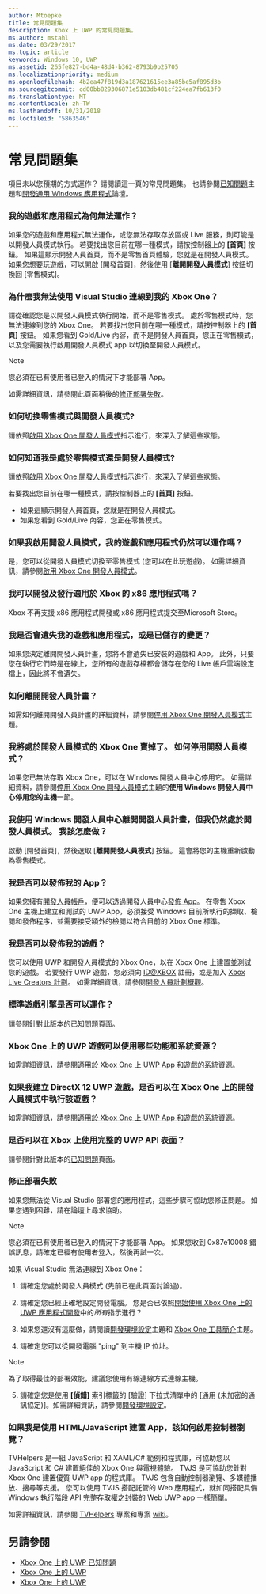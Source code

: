 ```yaml
---
author: Mtoepke
title: 常見問題集
description: Xbox 上 UWP 的常見問題集。
ms.author: mstahl
ms.date: 03/29/2017
ms.topic: article
keywords: Windows 10, UWP
ms.assetid: 265fe827-bd4a-48d4-b362-8793b9b25705
ms.localizationpriority: medium
ms.openlocfilehash: 4b2ea47f819d3a187621615ee3a85be5af895d3b
ms.sourcegitcommit: cd00bb829306871e5103db481cf224ea7fb613f0
ms.translationtype: MT
ms.contentlocale: zh-TW
ms.lasthandoff: 10/31/2018
ms.locfileid: "5863546"
---
```

# <a name="frequently-asked-questions"></a>常見問題集

項目未以您預期的方式運作？ 請閱讀這一頁的常見問題集。 也請參閱[已知問題](known-issues.md)主題和[開發通用 Windows 應用程式](https://go.microsoft.com/fwlink/?linkid=839446)論壇。 

### <a name="why-arent-my-games-and-apps-working"></a>我的遊戲和應用程式為何無法運作？

如果您的遊戲和應用程式無法運作，或您無法存取存放區或 Live 服務，則可能是以開發人員模式執行。 若要找出您目前在哪一種模式，請按控制器上的 **\[首頁\]** 按鈕。 如果這顯示開發人員首頁，而不是零售首頁體驗，您就是在開發人員模式。 如果您想要玩遊戲，可以開啟 [開發首頁]，然後使用 [**離開開發人員模式**] 按鈕切換回 [零售模式]。

### <a name="why-cant-i-connect-to-my-xbox-one-using-visual-studio"></a>為什麼我無法使用 Visual Studio 連線到我的 Xbox One？

請從確認您是以開發人員模式執行開始，而不是零售模式。 處於零售模式時，您無法連線到您的 Xbox One。 若要找出您目前在哪一種模式，請按控制器上的 **\[首頁\]** 按鈕。 如果您看到 Gold/Live 內容，而不是開發人員首頁，您正在零售模式，以及您需要執行啟用開發人員模式 app 以切換至開發人員模式。

> [!NOTE]
> 您必須在已有使用者已登入的情況下才能部署 App。

如需詳細資訊，請參閱此頁面稍後的[修正部署失敗](#fixing-deployment-failures)。

### <a name="how-do-i-switch-between-retail-mode-and-developer-mode"></a>如何切換零售模式與開發人員模式?

請依照[啟用 Xbox One 開發人員模式](devkit-activation.md)指示進行，來深入了解這些狀態。

### <a name="how-do-i-know-if-i-am-in-retail-mode-or-developer-mode"></a>如何知道我是處於零售模式還是開發人員模式?

請依照[啟用 Xbox One 開發人員模式](devkit-activation.md)指示進行，來深入了解這些狀態。 

若要找出您目前在哪一種模式，請按控制器上的 **\[首頁\]** 按鈕。 
- 如果這顯示開發人員首頁，您就是在開發人員模式。
- 如果您看到 Gold/Live 內容，您正在零售模式。

### <a name="will-my-games-and-apps-still-work-if-i-activate-developer-mode"></a>如果我啟用開發人員模式，我的遊戲和應用程式仍然可以運作嗎？

是，您可以從開發人員模式切換至零售模式 (您可以在此玩遊戲)。 如需詳細資訊，請參閱[啟用 Xbox One 開發人員模式](devkit-activation.md)。 

### <a name="can-i-develop-and-publish-x86-apps-for-xbox"></a>我可以開發及發行適用於 Xbox 的 x86 應用程式嗎？
Xbox 不再支援 x86 應用程式開發或 x86 應用程式提交至Microsoft Store。 

### <a name="will-i-lose-my-games-and-apps-or-saved-changes"></a>我是否會遺失我的遊戲和應用程式，或是已儲存的變更？

如果您決定離開開發人員計畫，您將不會遺失已安裝的遊戲和 App。 此外，只要您在執行它們時是在線上，您所有的遊戲存檔都會儲存在您的 Live 帳戶雲端設定檔上，因此將不會遺失。

### <a name="how-do-i-leave-the-developer-program"></a>如何離開開發人員計畫？

如需如何離開開發人員計畫的詳細資料，請參閱[停用 Xbox One 開發人員模式](devkit-deactivation.md)主題。

### <a name="i-sold-my-xbox-one-and-left-it-in-developer-mode-how-do-i-deactivate-developer-mode"></a>我將處於開發人員模式的 Xbox One 賣掉了。 如何停用開發人員模式？

如果您已無法存取 Xbox One，可以在 Windows 開發人員中心停用它。 如需詳細資料，請參閱[停用 Xbox One 開發人員模式](devkit-deactivation.md#deactivate-your-console-using-windows-dev-center)主題的**使用 Windows 開發人員中心停用您的主機**一節。 

### <a name="i-left-the-developer-program-using-windows-dev-center-but-im-in-still-developer-mode-what-do-i-do"></a>我使用 Windows 開發人員中心離開開發人員計畫，但我仍然處於開發人員模式。 我該怎麼做？

啟動 [開發首頁]，然後選取 [**離開開發人員模式**] 按鈕。 這會將您的主機重新啟動為零售模式。 

### <a name="can-i-publish-my-app"></a>我是否可以發佈我的 App？

如果您擁有[開發人員帳戶](https://developer.microsoft.com/store/register)，便可以透過開發人員中心[發佈 App](../publish/index.md)。 在零售 Xbox One 主機上建立和測試的 UWP App，必須接受 Windows 目前所執行的擷取、檢閱和發佈程序，並需要接受額外的檢閱以符合目前的 Xbox One 標準。

### <a name="can-i-publish-my-game"></a>我是否可以發佈我的遊戲？

您可以使用 UWP 和開發人員模式的 Xbox One，以在 Xbox One 上建置並測試您的遊戲。 若要發行 UWP 遊戲，您必須向 [ID@XBOX](http://www.xbox.com/Developers/id) 註冊，或是加入 [Xbox Live Creators 計劃](https://developer.microsoft.com/games/xbox/xboxlive/creator)。 如需詳細資訊，請參閱[開發人員計劃概觀](https://developer.microsoft.com/games/xbox/docs/xboxlive/get-started/developer-program-overview.html)。

### <a name="will-the-standard-game-engines-work"></a>標準遊戲引擎是否可以運作？

請參閱針對此版本的[已知問題](known-issues.md)頁面。

### <a name="what-capabilities-and-system-resources-are-available-to-uwp-games-on-xbox-one"></a>Xbox One 上的 UWP 遊戲可以使用哪些功能和系統資源？ 

如需詳細資訊，請參閱[適用於 Xbox One 上 UWP App 和遊戲的系統資源](system-resource-allocation.md)。

### <a name="if-i-create-a-directx-12-uwp-game-will-it-run-on-my-xbox-one-in-developer-mode"></a>如果我建立 DirectX 12 UWP 遊戲，是否可以在 Xbox One 上的開發人員模式中執行該遊戲？

如需詳細資訊，請參閱[適用於 Xbox One 上 UWP App 和遊戲的系統資源](system-resource-allocation.md)。

### <a name="will-the-entire-uwp-api-surface-be-available-on-xbox"></a>是否可以在 Xbox 上使用完整的 UWP API 表面？

請參閱針對此版本的[已知問題](known-issues.md)頁面。

### <a name="fixing-deployment-failures"></a>修正部署失敗

如果您無法從 Visual Studio 部署您的應用程式，這些步驟可協助您修正問題。 如果您遇到困難，請在論壇上尋求協助。

> [!NOTE]
> 您必須在已有使用者已登入的情況下才能部署 App。 如果您收到 0x87e10008 錯誤訊息，請確定已經有使用者登入，然後再試一次。

如果 Visual Studio 無法連線到 Xbox One：

1. 請確定您處於開發人員模式 (先前已在此頁面討論過)。
2. 請確定您已經正確地設定開發電腦。 您是否已依照[開始使用 Xbox One 上的 UWP 應用程式開發](getting-started.md)中的*所有*指示進行？ 

3. 如果您還沒有這麼做，請閱讀[開發環境設定](development-environment-setup.md)主題和 [Xbox One 工具簡介](introduction-to-xbox-tools.md)主題。

4. 請確定您可以從開發電腦 "ping" 到主機 IP 位址。
  > [!NOTE]
  > 為了取得最佳的部署效能，建議您使用有線連線方式連線主機。

5. 請確定您是使用 **\[偵錯\]** 索引標籤的 [驗證] 下拉式清單中的 [通用 (未加密的通訊協定)]。如需詳細資訊，請參閱[開發環境設定](development-environment-setup.md)。


### <a name="if-im-building-an-app-using-htmljavascript-how-do-i-enable-gamepad-navigation"></a>如果我是使用 HTML/JavaScript 建置 App，該如何啟用控制器瀏覽？

TVHelpers 是一組 JavaScript 和 XAML/C# 範例和程式庫，可協助您以 JavaScript 和 C# 建置絕佳的 Xbox One 與電視體驗。 TVJS 是可協助您針對 Xbox One 建置優質 UWP app 的程式庫。 TVJS 包含自動控制器瀏覽、多媒體播放、搜尋等支援。 您可以使用 TVJS 搭配託管的 Web 應用程式，就如同搭配具備 Windows 執行階段 API 完整存取權之封裝的 Web UWP app 一樣簡單。

如需詳細資訊，請參閱 [TVHelpers](https://github.com/Microsoft/TVHelpers) 專案和專案 [wiki](https://github.com/Microsoft/TVHelpers/wiki)。

## <a name="see-also"></a>另請參閱
- [Xbox One 上的 UWP 已知問題](known-issues.md)
- [Xbox One 上的 UWP](index.md)
- [Xbox One 上的 UWP](index.md)
